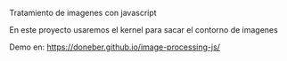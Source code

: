 Tratamiento de imagenes con javascript

En este proyecto usaremos el kernel para sacar el contorno de imagenes

Demo en: https://doneber.github.io/image-processing-js/
